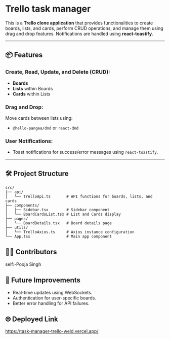 # Trello task manager

This is a **Trello clone application** that provides functionalities to create boards, lists, and cards, perform CRUD operations, and manage them using drag and drop features. Notifications are handled using **react-toastify**.

---

## 📦 Features

### Create, Read, Update, and Delete (CRUD):
- **Boards**
- **Lists** within Boards
- **Cards** within Lists

### Drag and Drop:
Move cards between lists using:
- `@hello-pangea/dnd` or `react-dnd`

### User Notifications:
- Toast notifications for success/error messages using `react-toastify`.

---

## 🛠️ Project Structure
```
src/
├── api/
│   └── trelloApi.ts       # API functions for boards, lists, and cards
├── components/
│   ├── Sidebar.tsx        # Sidebar component
│   └── BoardCardsList.tsx # List and Cards display
├── pages/
│   └── BoardDetails.tsx   # Board details page
├── utils/
│   └── TrelloAxios.ts     # Axios instance configuration
└── App.tsx                # Main app component

```

## 👨‍💻 Contributors
self:-Pooja Singh


## 🎉 Future Improvements
- Real-time updates using WebSockets.
- Authentication for user-specific boards.
- Better error handling for API failures.

  
## 🌐 Deployed Link
https://task-manager-trello-weld.vercel.app/

